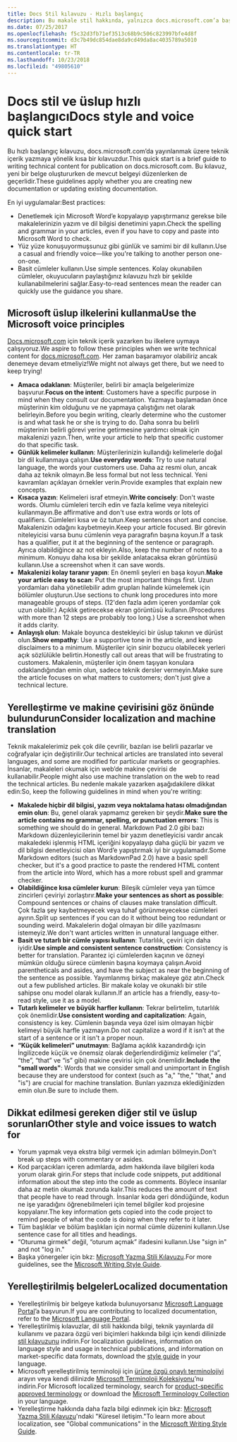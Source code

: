 ```yaml
---
title: Docs Stil kılavuzu - Hızlı başlangıç
description: Bu makale stil hakkında, yalnızca docs.microsoft.com’a başlangıç için gereken temel konuları içeren kısa bir kılavuzdur.
ms.date: 07/25/2017
ms.openlocfilehash: f5c32d3fb71ef3513c68b9c506c823997bfe4d8f
ms.sourcegitcommit: d3c7b49dc854dae8da9cd49da8ac4035789a5010
ms.translationtype: HT
ms.contentlocale: tr-TR
ms.lasthandoff: 10/23/2018
ms.locfileid: "49805610"
---
```

# <a name="docs-style-and-voice-quick-start"></a><span data-ttu-id="e4ee1-103">Docs stil ve üslup hızlı başlangıcı</span><span class="sxs-lookup"><span data-stu-id="e4ee1-103">Docs style and voice quick start</span></span>

<span data-ttu-id="e4ee1-104">Bu hızlı başlangıç kılavuzu, docs.microsoft.com’da yayınlanmak üzere teknik içerik yazmaya yönelik kısa bir kılavuzdur.</span><span class="sxs-lookup"><span data-stu-id="e4ee1-104">This quick start is a brief guide to writing technical content for publication on docs.microsoft.com.</span></span> <span data-ttu-id="e4ee1-105">Bu kılavuz, yeni bir belge oluştururken de mevcut belgeyi düzenlerken de geçerlidir.</span><span class="sxs-lookup"><span data-stu-id="e4ee1-105">These guidelines apply whether you are creating new documentation or updating existing documentation.</span></span>

<span data-ttu-id="e4ee1-106">En iyi uygulamalar:</span><span class="sxs-lookup"><span data-stu-id="e4ee1-106">Best practices:</span></span>

- <span data-ttu-id="e4ee1-107">Denetlemek için Microsoft Word’e kopyalayıp yapıştırmanız gerekse bile makalelerinizin yazım ve dil bilgisi denetimini yapın.</span><span class="sxs-lookup"><span data-stu-id="e4ee1-107">Check the spelling and grammar in your articles, even if you have to copy and paste into Microsoft Word to check.</span></span>
- <span data-ttu-id="e4ee1-108">Yüz yüze konuşuyormuşsunuz gibi günlük ve samimi bir dil kullanın.</span><span class="sxs-lookup"><span data-stu-id="e4ee1-108">Use a casual and friendly voice—like you're talking to another person one-on-one.</span></span>
- <span data-ttu-id="e4ee1-109">Basit cümleler kullanın.</span><span class="sxs-lookup"><span data-stu-id="e4ee1-109">Use simple sentences.</span></span> <span data-ttu-id="e4ee1-110">Kolay okunabilen cümleler, okuyucuların paylaştığınız kılavuzu hızlı bir şekilde kullanabilmelerini sağlar.</span><span class="sxs-lookup"><span data-stu-id="e4ee1-110">Easy-to-read sentences mean the reader can quickly use the guidance you share.</span></span>

## <a name="use-the-microsoft-voice-principles"></a><span data-ttu-id="e4ee1-111">Microsoft üslup ilkelerini kullanma</span><span class="sxs-lookup"><span data-stu-id="e4ee1-111">Use the Microsoft voice principles</span></span>

<span data-ttu-id="e4ee1-112">[Docs.microsoft.com](https://docs.microsoft.com) için teknik içerik yazarken bu ilkelere uymaya çalışıyoruz.</span><span class="sxs-lookup"><span data-stu-id="e4ee1-112">We aspire to follow these principles when we write technical content for [docs.microsoft.com](https://docs.microsoft.com).</span></span> <span data-ttu-id="e4ee1-113">Her zaman başaramıyor olabiliriz ancak denemeye devam etmeliyiz!</span><span class="sxs-lookup"><span data-stu-id="e4ee1-113">We might not always get there, but we need to keep trying!</span></span>

- <span data-ttu-id="e4ee1-114">**Amaca odaklanın**: Müşteriler, belirli bir amaçla belgelerimize başvurur.</span><span class="sxs-lookup"><span data-stu-id="e4ee1-114">**Focus on the intent**: Customers have a specific purpose in mind when they consult our documentation.</span></span> <span data-ttu-id="e4ee1-115">Yazmaya başlamadan önce müşterinin kim olduğunu ve ne yapmaya çalıştığını net olarak belirleyin.</span><span class="sxs-lookup"><span data-stu-id="e4ee1-115">Before you begin writing, clearly determine who the customer is and what task he or she is trying to do.</span></span> <span data-ttu-id="e4ee1-116">Daha sonra bu belirli müşterinin belirli görevi yerine getirmesine yardımcı olmak için makalenizi yazın.</span><span class="sxs-lookup"><span data-stu-id="e4ee1-116">Then, write your article to help that specific customer do that specific task.</span></span>
- <span data-ttu-id="e4ee1-117">**Günlük kelimeler kullanın**: Müşterilerinizin kullandığı kelimelerle doğal bir dil kullanmaya çalışın.</span><span class="sxs-lookup"><span data-stu-id="e4ee1-117">**Use everyday words**: Try to use natural language, the words your customers use.</span></span> <span data-ttu-id="e4ee1-118">Daha az resmi olun, ancak daha az teknik olmayın.</span><span class="sxs-lookup"><span data-stu-id="e4ee1-118">Be less formal but not less technical.</span></span> <span data-ttu-id="e4ee1-119">Yeni kavramları açıklayan örnekler verin.</span><span class="sxs-lookup"><span data-stu-id="e4ee1-119">Provide examples that explain new concepts.</span></span>
- <span data-ttu-id="e4ee1-120">**Kısaca yazın**: Kelimeleri israf etmeyin.</span><span class="sxs-lookup"><span data-stu-id="e4ee1-120">**Write concisely**: Don't waste words.</span></span> <span data-ttu-id="e4ee1-121">Olumlu cümleleri tercih edin ve fazla kelime veya niteleyici kullanmayın.</span><span class="sxs-lookup"><span data-stu-id="e4ee1-121">Be affirmative and don't use extra words or lots of qualifiers.</span></span> <span data-ttu-id="e4ee1-122">Cümleleri kısa ve öz tutun.</span><span class="sxs-lookup"><span data-stu-id="e4ee1-122">Keep sentences short and concise.</span></span> <span data-ttu-id="e4ee1-123">Makalenizin odağını kaybetmeyin.</span><span class="sxs-lookup"><span data-stu-id="e4ee1-123">Keep your article focused.</span></span> <span data-ttu-id="e4ee1-124">Bir görevin niteleyicisi varsa bunu cümlenin veya paragrafın başına koyun.</span><span class="sxs-lookup"><span data-stu-id="e4ee1-124">If a task has a qualifier, put it at the beginning of the sentence or paragraph.</span></span> <span data-ttu-id="e4ee1-125">Ayrıca olabildiğince az not ekleyin.</span><span class="sxs-lookup"><span data-stu-id="e4ee1-125">Also, keep the number of notes to a minimum.</span></span> <span data-ttu-id="e4ee1-126">Konuyu daha kısa bir şekilde anlatacaksa ekran görüntüsü kullanın.</span><span class="sxs-lookup"><span data-stu-id="e4ee1-126">Use a screenshot when it can save words.</span></span>
- <span data-ttu-id="e4ee1-127">**Makalenizi kolay taranır yapın**: En önemli şeyleri en başa koyun.</span><span class="sxs-lookup"><span data-stu-id="e4ee1-127">**Make your article easy to scan**: Put the most important things first.</span></span> <span data-ttu-id="e4ee1-128">Uzun yordamları daha yönetilebilir adım grupları halinde kümelemek için bölümler oluşturun.</span><span class="sxs-lookup"><span data-stu-id="e4ee1-128">Use sections to chunk long procedures into more manageable groups of steps.</span></span> <span data-ttu-id="e4ee1-129">(12'den fazla adım içeren yordamlar çok uzun olabilir.) Açıklık getirecekse ekran görüntüsü kullanın.</span><span class="sxs-lookup"><span data-stu-id="e4ee1-129">(Procedures with more than 12 steps are probably too long.) Use a screenshot when it adds clarity.</span></span>
- <span data-ttu-id="e4ee1-130">**Anlayışlı olun**: Makale boyunca destekleyici bir üslup takının ve dürüst olun.</span><span class="sxs-lookup"><span data-stu-id="e4ee1-130">**Show empathy**: Use a supportive tone in the article, and keep disclaimers to a minimum.</span></span> <span data-ttu-id="e4ee1-131">Müşteriler için sinir bozucu olabilecek yerleri açık sözlülükle belirtin.</span><span class="sxs-lookup"><span data-stu-id="e4ee1-131">Honestly call out areas that will be frustrating to customers.</span></span> <span data-ttu-id="e4ee1-132">Makalenin, müşteriler için önem taşıyan konulara odaklandığından emin olun, sadece teknik dersler vermeyin.</span><span class="sxs-lookup"><span data-stu-id="e4ee1-132">Make sure the article focuses on what matters to customers; don't just give a technical lecture.</span></span>

## <a name="consider-localization-and-machine-translation"></a><span data-ttu-id="e4ee1-133">Yerelleştirme ve makine çevirisini göz önünde bulundurun</span><span class="sxs-lookup"><span data-stu-id="e4ee1-133">Consider localization and machine translation</span></span>

<span data-ttu-id="e4ee1-134">Teknik makalelerimiz pek çok dile çevrilir, bazıları ise belirli pazarlar ve coğrafyalar için değiştirilir.</span><span class="sxs-lookup"><span data-stu-id="e4ee1-134">Our technical articles are translated into several languages, and some are modified for particular markets or geographies.</span></span> <span data-ttu-id="e4ee1-135">İnsanlar, makaleleri okumak için web’de makine çevirisi de kullanabilir.</span><span class="sxs-lookup"><span data-stu-id="e4ee1-135">People might also use machine translation on the web to read the technical articles.</span></span> <span data-ttu-id="e4ee1-136">Bu nedenle makale yazarken aşağıdakilere dikkat edin:</span><span class="sxs-lookup"><span data-stu-id="e4ee1-136">So, keep the following guidelines in mind when you're writing:</span></span>

- <span data-ttu-id="e4ee1-137">**Makalede hiçbir dil bilgisi, yazım veya noktalama hatası olmadığından emin olun**: Bu, genel olarak yapmamız gereken bir şeydir.</span><span class="sxs-lookup"><span data-stu-id="e4ee1-137">**Make sure the article contains no grammar, spelling, or punctuation errors**: This is something we should do in general.</span></span> <span data-ttu-id="e4ee1-138">Markdown Pad 2.0 gibi bazı Markdown düzenleyicilerinin temel bir yazım denetleyicisi vardır ancak makaledeki işlenmiş HTML içeriğini kopyalayıp daha güçlü bir yazım ve dil bilgisi denetleyicisi olan Word’e yapıştırmak iyi bir uygulamadır.</span><span class="sxs-lookup"><span data-stu-id="e4ee1-138">Some Markdown editors (such as MarkdownPad 2.0) have a basic spell checker, but it's a good practice to paste the rendered HTML content from the article into Word, which has a more robust spell and grammar checker.</span></span>
- <span data-ttu-id="e4ee1-139">**Olabildiğince kısa cümleler kurun**: Bileşik cümleler veya yan tümce zincirleri çeviriyi zorlaştırır.</span><span class="sxs-lookup"><span data-stu-id="e4ee1-139">**Make your sentences as short as possible**: Compound sentences or chains of clauses make translation difficult.</span></span> <span data-ttu-id="e4ee1-140">Çok fazla şey kaybetmeyecek veya tuhaf görünmeyecekse cümleleri ayırın.</span><span class="sxs-lookup"><span data-stu-id="e4ee1-140">Split up sentences if you can do it without being too redundant or sounding weird.</span></span> <span data-ttu-id="e4ee1-141">Makalelerin doğal olmayan bir dille yazılmasını istemeyiz.</span><span class="sxs-lookup"><span data-stu-id="e4ee1-141">We don't want articles written in unnatural language either.</span></span>
- <span data-ttu-id="e4ee1-142">**Basit ve tutarlı bir cümle yapısı kullanın**: Tutarlılık, çeviri için daha iyidir.</span><span class="sxs-lookup"><span data-stu-id="e4ee1-142">**Use simple and consistent sentence construction**: Consistency is better for translation.</span></span> <span data-ttu-id="e4ee1-143">Parantez içi cümlelerden kaçının ve özneyi mümkün olduğu sürece cümlenin başına koymaya çalışın.</span><span class="sxs-lookup"><span data-stu-id="e4ee1-143">Avoid parentheticals and asides, and have the subject as near the beginning of the sentence as possible.</span></span> <span data-ttu-id="e4ee1-144">Yayımlanmış birkaç makaleye göz atın.</span><span class="sxs-lookup"><span data-stu-id="e4ee1-144">Check out a few published articles.</span></span> <span data-ttu-id="e4ee1-145">Bir makale kolay ve okunaklı bir stile sahipse onu model olarak kullanın.</span><span class="sxs-lookup"><span data-stu-id="e4ee1-145">If an article has a friendly, easy-to-read style, use it as a model.</span></span>
- <span data-ttu-id="e4ee1-146">**Tutarlı kelimeler ve büyük harfler kullanın**: Tekrar belirtelim, tutarlılık çok önemlidir.</span><span class="sxs-lookup"><span data-stu-id="e4ee1-146">**Use consistent wording and capitalization**: Again, consistency is key.</span></span> <span data-ttu-id="e4ee1-147">Cümlenin başında veya özel isim olmayan hiçbir kelimeyi büyük harfle yazmayın.</span><span class="sxs-lookup"><span data-stu-id="e4ee1-147">Do not capitalize a word if it isn't at the start of a sentence or it isn't a proper noun.</span></span>
- <span data-ttu-id="e4ee1-148">**“Küçük kelimeleri” unutmayın**: Bağlama açıklık kazandırdığı için İngilizcede küçük ve önemsiz olarak değerlendirdiğimiz kelimeler (“a”, “the”, “that” ve “is” gibi) makine çevirisi için çok önemlidir.</span><span class="sxs-lookup"><span data-stu-id="e4ee1-148">**Include the "small words"**: Words that we consider small and unimportant in English because they are understood for context (such as "a," "the," "that," and "is") are crucial for machine translation.</span></span> <span data-ttu-id="e4ee1-149">Bunları yazınıza eklediğinizden emin olun.</span><span class="sxs-lookup"><span data-stu-id="e4ee1-149">Be sure to include them.</span></span>

## <a name="other-style-and-voice-issues-to-watch-for"></a><span data-ttu-id="e4ee1-150">Dikkat edilmesi gereken diğer stil ve üslup sorunları</span><span class="sxs-lookup"><span data-stu-id="e4ee1-150">Other style and voice issues to watch for</span></span>

- <span data-ttu-id="e4ee1-151">Yorum yapmak veya ekstra bilgi vermek için adımları bölmeyin.</span><span class="sxs-lookup"><span data-stu-id="e4ee1-151">Don't break up steps with commentary or asides.</span></span>
- <span data-ttu-id="e4ee1-152">Kod parçacıkları içeren adımlarda, adım hakkında ilave bilgileri koda yorum olarak girin.</span><span class="sxs-lookup"><span data-stu-id="e4ee1-152">For steps that include code snippets, put additional information about the step into the code as comments.</span></span> <span data-ttu-id="e4ee1-153">Böylece insanlar daha az metin okumak zorunda kalır.</span><span class="sxs-lookup"><span data-stu-id="e4ee1-153">This reduces the amount of text that people have to read through.</span></span> <span data-ttu-id="e4ee1-154">İnsanlar koda geri döndüğünde, kodun ne işe yaradığını öğrenebilmeleri için temel bilgiler kod projesine kopyalanır.</span><span class="sxs-lookup"><span data-stu-id="e4ee1-154">The key information gets copied into the code project to remind people of what the code is doing when they refer to it later.</span></span>
- <span data-ttu-id="e4ee1-155">Tüm başlıklar ve bölüm başlıkları için normal cümle düzenini kullanın.</span><span class="sxs-lookup"><span data-stu-id="e4ee1-155">Use sentence case for all titles and headings.</span></span>
- <span data-ttu-id="e4ee1-156">“Oturuma girmek” değil, “oturum açmak” ifadesini kullanın.</span><span class="sxs-lookup"><span data-stu-id="e4ee1-156">Use "sign in" and not "log in."</span></span>
- <span data-ttu-id="e4ee1-157">Başka yönergeler için bkz: [Microsoft Yazma Stili Kılavuzu](https://docs.microsoft.com/style-guide/welcome).</span><span class="sxs-lookup"><span data-stu-id="e4ee1-157">For more guidelines, see the [Microsoft Writing Style Guide](https://docs.microsoft.com/style-guide/welcome).</span></span>

## <a name="localized-documentation"></a><span data-ttu-id="e4ee1-158">Yerelleştirilmiş belgeler</span><span class="sxs-lookup"><span data-stu-id="e4ee1-158">Localized documentation</span></span>

- <span data-ttu-id="e4ee1-159">Yerelleştirilmiş bir belgeye katkıda bulunuyorsanız [Microsoft Language Portal](https://www.microsoft.com/Language/Default.aspx)’a başvurun.</span><span class="sxs-lookup"><span data-stu-id="e4ee1-159">If you are contributing to localized documentation, refer to the [Microsoft Language Portal](https://www.microsoft.com/Language/Default.aspx).</span></span>
- <span data-ttu-id="e4ee1-160">Yerelleştirilmiş kılavuzlar, dil stili hakkında bilgi, teknik yayınlarda dil kullanımı ve pazara özgü veri biçimleri hakkında bilgi için kendi dilinizde [stil kılavuzunu](https://www.microsoft.com/Language/StyleGuides) indirin.</span><span class="sxs-lookup"><span data-stu-id="e4ee1-160">For localization guidelines, information on language style and usage in technical publications, and information on market-specific data formats, download the [style guide](https://www.microsoft.com/Language/StyleGuides) in your language.</span></span>
- <span data-ttu-id="e4ee1-161">Microsoft yerelleştirilmiş terminoloji için [ürüne özgü onaylı terminolojiyi](https://www.microsoft.com/Language/Default.aspx) arayın veya kendi dilinizde [Microsoft Terminoloji Koleksiyonu](https://www.microsoft.com/language/Terminology)’nu indirin.</span><span class="sxs-lookup"><span data-stu-id="e4ee1-161">For Microsoft localized terminology, search for [product-specific approved terminology](https://www.microsoft.com/Language/Default.aspx) or download the [Microsoft Terminology Collection](https://www.microsoft.com/language/Terminology) in your language.</span></span>
- <span data-ttu-id="e4ee1-162">Yerelleştirme hakkında daha fazla bilgi edinmek için bkz: [Microsoft Yazma Stili Kılavuzu](https://docs.microsoft.com/style-guide/global-communications)'ndaki "Küresel iletişim."</span><span class="sxs-lookup"><span data-stu-id="e4ee1-162">To learn more about localization, see "Global communications" in the [Microsoft Writing Style Guide](https://docs.microsoft.com/style-guide/global-communications).</span></span>
